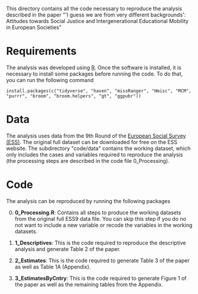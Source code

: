 This directory contains all the code necessary to reproduce the analysis described in the paper "'I guess we are from very different backgrounds':
Attitudes towards Social Justice and Intergenerational Educational Mobility in European Societies"


# Requirements

The analysis was developed using [R](https://www.r-project.org/). Once the software is installed, it is necessary to install some packages before running the code. To do that, you can run the following command

`install.packages(c("tidyverse", "haven", "missRanger", "Hmisc", "MCM", "purrr", "broom", "broom.helpers", "gt", "ggpubr"))`

# Data
The analysis uses data from the 9th Round of the [European Social Survey (ESS)](www.europeansocialsurvey.org). The original full dataset can be downloaded for free on the ESS website. The subdirectory "code/data" contains the working dataset, which only includes the cases and variables required to reproduce the analysis (the processing steps are described in the code file 0_Processing). 

# Code

The analysis can be reproduced by running the following packages 

0) **0_Processing.R**: Contains all steps to produce the working datasets from the original full ESS9 data file. You can skip this step if you do no not want to include a new variable or recode the variables in the working datasets. 

1) **1_Descriptives**: This is the code required to reproduce the descriptive analysis and generate Table 2 of the paper. 

2) **2_Estimates**: This is the code required to generate Table 3 of the paper as well as Table 1A (Appendix). 

3) **3_EstimatesByCntry**: This is the code required to generate Figure 1 of the paper as well as the remaining tables from the Appendix. 

